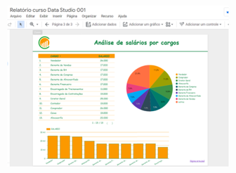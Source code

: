 ![Dashboard](https://github.com/jessicabauer/BI_projects/blob/main/3.%20Google%20Looker%20Studio/Screenshots/Dashboard%20SALES%20-%20Google%20Looker%20Studio.PNG)
